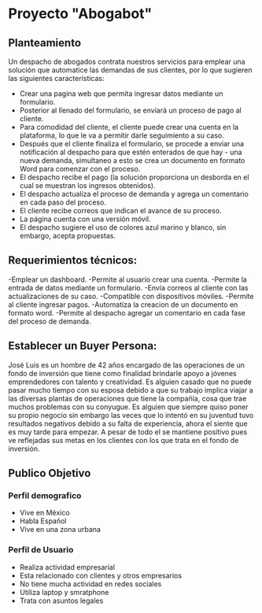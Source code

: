 # Proyecto "Abogabot" 

## Planteamiento 

Un despacho de abogados contrata nuestros servicios para emplear una solución que automatice las demandas de sus clientes, por lo que sugieren las siguientes características: 
- Crear una pagina web que permita ingresar datos mediante un formulario.
- Posterior al llenado del formulario, se enviará un proceso de pago al cliente.
- Para comodidad del cliente, el cliente puede crear una cuenta en la plataforma, lo que le va a permitir darle seguimiento a su caso.
- Después que el cliente finaliza el formulario, se procede a enviar una notificación al despacho para que estén enterados de que hay - una nueva demanda, simultaneo a esto se crea un documento en formato Word para comenzar con el proceso.
- El despacho recibe el pago (la solución proporciona un desborda en el cual se muestran los ingresos obtenidos).
- El despacho actualiza el proceso de demanda y agrega un comentario en cada paso del proceso.
- El cliente recibe correos que indican el avance de su proceso.
- La página cuenta con una versión móvil.
- El despacho sugiere el uso de colores azul marino y blanco, sin embargo, acepta propuestas.



## Requerimientos técnicos:

-Emplear un dashboard.
-Permite al usuario crear una cuenta.
-Permite la entrada de datos mediante un formulario.
-Envía correos al cliente con las actualizaciones de su caso.
-Compatible con dispositivos móviles.
-Permite al cliente ingresar pagos.
-Automatiza la creacion de un documento en formato word.
-Permite al despacho agregar un comentario en cada fase del proceso de demanda.



## Establecer un Buyer Persona:

José Luis es un hombre de 42 años encargado de las operaciones de un fondo de inversión que tiene como finalidad brindarle apoyo a jóvenes emprendedores con talento y creatividad.
Es alguien casado que no puede pasar mucho tiempo con su esposa debido a que su trabajo implica viajar a las diversas plantas de operaciones que tiene la compañía, cosa que trae muchos problemas con su conyugue.
Es alguien que siempre quiso poner su propio negocio sin embargo las veces que lo intentó en su juventud tuvo resultados negativos debido a su falta de experiencia, ahora el siente que es muy tarde para empezar.
A pesar de todo el se mantiene positivo pues ve reflejadas sus metas en los clientes con los que trata en el fondo de inversión.


## Publico Objetivo 
### Perfil demografico 
- Vive en México 
- Habla Español
- Vive en una zona urbana

### Perfil de Usuario
- Realiza actividad empresarial 
- Esta relacionado con clientes y otros empresarios
- No tiene mucha actividad en redes sociales 
- Utiliza laptop y smratphone
- Trata con asuntos legales 




